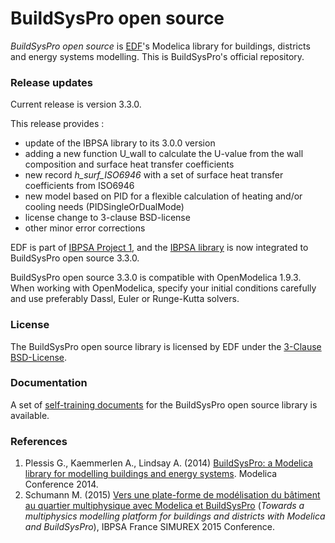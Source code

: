# BuildSysPro open source
*BuildSysPro open source* is [EDF](https://www.edf.fr/en/the-edf-group/who-we-are/activities/research-and-development)'s Modelica library for buildings, districts and energy systems modelling. This is BuildSysPro's official repository.

### Release updates
Current release is version 3.3.0.

This release provides :
- update of the IBPSA library to its 3.0.0 version
- adding a new function U_wall to calculate the U-value from the wall composition and surface heat transfer coefficients
- new record *h_surf_ISO6946* with a set of surface heat transfer coefficients from ISO6946
- new model based on PID for a flexible calculation of heating and/or cooling needs (PIDSingleOrDualMode)
- license change to 3-clause BSD-license
- other minor error corrections


EDF is part of [IBPSA Project 1](https://ibpsa.github.io/project1/), and the [IBPSA library](https://github.com/ibpsa/modelica-ibpsa) is now integrated to BuildSysPro open source 3.3.0.

BuildSysPro open source 3.3.0 is compatible with OpenModelica 1.9.3. When working with OpenModelica, specify your initial conditions carefully and use preferably Dassl, Euler or Runge-Kutta solvers.

### License
The BuildSysPro open source library is licensed by EDF under the [3-Clause BSD-License](https://opensource.org/licenses/BSD-3-Clause).

### Documentation
A set of [self-training documents](https://github.com/edf-enerbat/buildsyspro-doc) for the BuildSysPro open source library is available.

### References
1. Plessis G., Kaemmerlen A., Lindsay A. (2014) [BuildSysPro: a Modelica library for modelling buildings and energy systems](https://www.modelica.org/events/modelica2014/proceedings/html/submissions/ECP140961161_PlessisKaemmerlenLindsay.pdf). Modelica Conference 2014.
2. Schumann M. (2015) [Vers une plate-forme de modélisation du bâtiment au quartier multiphysique avec Modelica et BuildSysPro](http://ibpsa.fr/jdownloads/Simurex/2015/Presentations/29_01_mathieuschumann.pdf) (*Towards a multiphysics modelling platform for buildings and districts with Modelica and BuildSysPro*), IBPSA France SIMUREX 2015 Conference.


